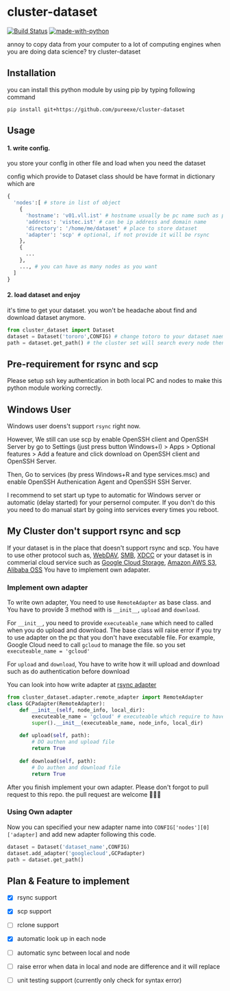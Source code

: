 # cluster-dataset
[![Build Status](https://travis-ci.org/pureexe/cluster-dataset.svg?branch=master)](https://travis-ci.org/pureexe/cluster-dataset) [![made-with-python](https://img.shields.io/badge/Made%20with-Python-1f425f.svg)](https://www.python.org/) 

annoy to copy data from your computer to a lot of computing engines when you are doing data science? try cluster-dataset

## Installation
you can install this python module by using pip by typing following command

```
pip install git+https://github.com/pureexe/cluster-dataset
```

## Usage

#### 1. write config.

you store your conflg in other file and load when you need the dataset

config which provide to Dataset class should be have format in dictionary which are

```python
{
  'nodes':[ # store in list of object
    {
      'hostname': 'v01.vll.ist' # hostname usually be pc name such as pakkapon@OMEN. the OMEN is hostname
      'address': 'vistec.ist' # can be ip address and domain name 
      'directory': '/home/me/dataset' # place to store dataset
      'adapter': 'scp' # optional, if not provide it will be rsync
    },
    {
      ...
    },
    ..., # you can have as many nodes as you want
  ]
}
```
#### 2.  load dataset and enjoy

it's time to get your dataset. you won't be headache about find and download dataset anymore.

```python
from cluster_dataset import Dataset
dataset = Dataset('tororo',CONFIG) # change totoro to your dataset naem
path = dataset.get_path() # the cluster set will search every node then download to your pc and return path the dataset
```

## Pre-requirement for rsync and scp
Please setup ssh key authentication in both local PC and nodes to make this python module working correctly.

## Windows User

Windows user doens't support `rsync` right now.

However, We still can use scp by enable OpenSSH client and OpenSSH Server by go to Settings (just press button Windows+I) > Apps > Optional features > Add a feature and click download on OpenSSH client and OpenSSH Server.

Then, Go to services (by press Windows+R and type services.msc) and enable OpenSSH Authenication Agent and OpenSSH SSH Server.

I recommend to set start up type to automatic for Windows server or automatic (delay started) for your persernol computer. If you don't do this you need to do manual start by going into services every times you reboot.  


## My Cluster don't support rsync and scp
If your dataset is in the place that doesn't support rsync and scp. You have to use other protocol such as, [WebDAV](https://en.wikipedia.org/wiki/WebDAV), [SMB](https://en.wikipedia.org/wiki/Server_Message_Block), [XDCC](https://en.wikipedia.org/wiki/XDCC) or your dataset is in commerial cloud service such as [Google Cloud Storage](https://cloud.google.com/storage/), [Amazon AWS S3](https://aws.amazon.com/s3/), [Alibaba OSS](https://www.alibabacloud.com/product/oss) You have to implement own adapater.

### Implement own adapter
To write own adapter, You need to use `RemoteAdapter` as base class. and You have to provide 3 method with is `__init__`, `upload` and `download`. 

For  `__init__`, you need to provide `executeable_name` which need to called when you do upload and download. The base class will raise error if you try to use adapter on the pc that you don't have executable file. For example, Google Cloud need to call  `gcloud` to manage the file. so you set `executeable_name = 'gcloud'`

For `upload` and `download`, You have to write how it will upload and download such as do authentication before download

You can look into how write adapter at [rsync adapter](https://github.com/pureexe/cluster-dataset/blob/master/cluster_dataset/adapter/rsync.py)

```python
from cluster_dataset.adapter.remote_adapter import RemoteAdapter
class GCPadapter(RemoteAdapter):
    def __init__(self, node_info, local_dir):
        executeable_name = 'gcloud' # executeable which require to have on the pc
        super().__init__(executeable_name, node_info, local_dir)
    
    def upload(self, path):
        # DO authen and upload file 
        return True
        
    def download(self, path):
        # Do authen and download file
        return True
```

After you finish implement your own adapter. Please don't forgot to pull request to this repo. the pull request are welcome 🥰🥰🥰

###  Using Own adapter

Now you can specified your new adapter name into `CONFIG['nodes'][0]['adapter]` and add new adapter following this code.

```python
dataset = Dataset('dataset_name',CONFIG)
dataset.add_adapter('googlecloud',GCPadapter)
path = dataset.get_path()
```


## Plan & Feature to implement
- [x] rsync support
- [x] scp support
- [ ] rclone support
- [x] automatic look up in each node
- [ ] automatic sync between local and node
- [ ] raise error when data in local and node are difference and it will replace
- [ ] unit testing support (currently only check for syntax error)

